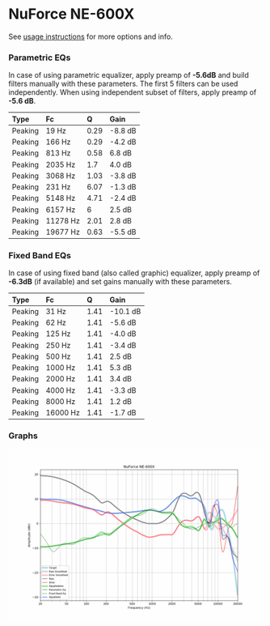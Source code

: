 # NuForce NE-600X
See [usage instructions](https://github.com/jaakkopasanen/AutoEq#usage) for more options and info.

### Parametric EQs
In case of using parametric equalizer, apply preamp of **-5.6dB** and build filters manually
with these parameters. The first 5 filters can be used independently.
When using independent subset of filters, apply preamp of **-5.6 dB**.

| Type    | Fc       |    Q | Gain    |
|:--------|:---------|:-----|:--------|
| Peaking | 19 Hz    | 0.29 | -8.8 dB |
| Peaking | 166 Hz   | 0.29 | -4.2 dB |
| Peaking | 813 Hz   | 0.58 | 6.8 dB  |
| Peaking | 2035 Hz  | 1.7  | 4.0 dB  |
| Peaking | 3068 Hz  | 1.03 | -3.8 dB |
| Peaking | 231 Hz   | 6.07 | -1.3 dB |
| Peaking | 5148 Hz  | 4.71 | -2.4 dB |
| Peaking | 6157 Hz  | 6    | 2.5 dB  |
| Peaking | 11278 Hz | 2.01 | 2.8 dB  |
| Peaking | 19677 Hz | 0.63 | -5.5 dB |

### Fixed Band EQs
In case of using fixed band (also called graphic) equalizer, apply preamp of **-6.3dB**
(if available) and set gains manually with these parameters.

| Type    | Fc       |    Q | Gain     |
|:--------|:---------|:-----|:---------|
| Peaking | 31 Hz    | 1.41 | -10.1 dB |
| Peaking | 62 Hz    | 1.41 | -5.6 dB  |
| Peaking | 125 Hz   | 1.41 | -4.0 dB  |
| Peaking | 250 Hz   | 1.41 | -3.4 dB  |
| Peaking | 500 Hz   | 1.41 | 2.5 dB   |
| Peaking | 1000 Hz  | 1.41 | 5.3 dB   |
| Peaking | 2000 Hz  | 1.41 | 3.4 dB   |
| Peaking | 4000 Hz  | 1.41 | -3.3 dB  |
| Peaking | 8000 Hz  | 1.41 | 1.2 dB   |
| Peaking | 16000 Hz | 1.41 | -1.7 dB  |

### Graphs
![](./NuForce%20NE-600X.png)